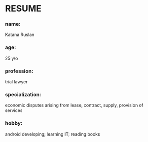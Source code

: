 # RESUME
### name:
Katana Ruslan
### age:
25 y/o
### profession:
trial lawyer 
### specialization:
economic disputes arising from lease, contract, supply, provision of services
### hobby:
android developing; learning IT; reading books
